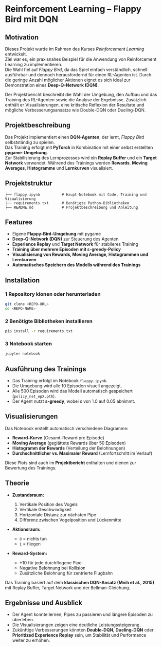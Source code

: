 # Reinforcement Learning – Flappy Bird mit DQN

## Motivation
Dieses Projekt wurde im Rahmen des Kurses *Reinforcement Learning* entwickelt.  
Ziel war es, ein praxisnahes Beispiel für die Anwendung von Reinforcement Learning zu implementieren.  
Die Wahl fiel auf *Flappy Bird*, da das Spiel einfach verständlich, schnell ausführbar und dennoch herausfordernd für einen RL-Agenten ist. Durch die geringe Anzahl möglicher Aktionen eignet es sich ideal zur Demonstration eines **Deep-Q-Network (DQN)**.  

Der Projektbericht beschreibt die Wahl der Umgebung, den Aufbau und das Training des RL-Agenten sowie die Analyse der Ergebnisse. Zusätzlich enthält er Visualisierungen, eine kritische Reflexion der Resultate und mögliche Verbesserungsansätze wie Double-DQN oder Dueling-DQN.

## Projektbeschreibung
Das Projekt implementiert einen **DQN-Agenten**, der lernt, *Flappy Bird* selbstständig zu spielen.  
Das Training erfolgt mit **PyTorch** in Kombination mit einer selbst erstellten **pygame-Umgebung**.  
Zur Stabilisierung des Lernprozesses wird ein **Replay Buffer** und ein **Target Network** verwendet. Während des Trainings werden **Rewards**, **Moving Averages**, **Histogramme** und **Lernkurven** visualisiert.

## Projektstruktur
```
├── flappy.ipynb          # Haupt-Notebook mit Code, Training und Visualisierung
├── requirements.txt      # Benötigte Python-Bibliotheken
├── README.md             # Projektbeschreibung und Anleitung
```

## Features
- Eigene **Flappy-Bird-Umgebung** mit pygame  
- **Deep-Q-Network (DQN)** zur Steuerung des Agenten  
- **Experience Replay** und **Target Network** für stabileres Training  
- **Training über mehrere Episoden mit ε-greedy-Policy**  
- **Visualisierung von Rewards, Moving Average, Histogrammen und Lernkurven**  
- **Automatisches Speichern des Modells während des Trainings**

## Installation

### 1️ Repository klonen oder herunterladen
```bash
git clone <REPO-URL>
cd <REPO-NAME>
```

### 2️ Benötigte Bibliotheken installieren
```bash
pip install -r requirements.txt
```

### 3️ Notebook starten
```bash
jupyter notebook
```

## Ausführung des Trainings
- Das Training erfolgt im Notebook `flappy.ipynb`.  
- Die Umgebung wird alle 10 Episoden visuell angezeigt.  
- Alle 500 Episoden wird das Modell automatisch gespeichert (`policy_net_epX.pth`).  
- Der Agent nutzt **ε-greedy**, wobei ε von 1.0 auf 0.05 abnimmt.

## Visualisierungen
Das Notebook erstellt automatisch verschiedene Diagramme:
- **Reward-Kurve** (Gesamt-Reward pro Episode)  
- **Moving Average** (geglättete Rewards über 50 Episoden)  
- **Histogramm der Rewards** (Verteilung der Belohnungen)  
- **Durchschnittlicher vs. Maximaler Reward** (Lernfortschritt im Verlauf)

Diese Plots sind auch im **Projektbericht** enthalten und dienen zur Bewertung des Trainings.

## Theorie
- **Zustandsraum:**  
  1. Vertikale Position des Vogels  
  2. Vertikale Geschwindigkeit  
  3. Horizontale Distanz zur nächsten Pipe  
  4. Differenz zwischen Vogelposition und Lückenmitte  

- **Aktionsraum:**  
  - `0` = nichts tun  
  - `1` = fliegen  

- **Reward-System:**  
  - +10 für jede durchflogene Pipe  
  - Negative Belohnung bei Kollision  
  - Zusätzliche Belohnung für zentrierte Flugbahn  

Das Training basiert auf dem **klassischen DQN-Ansatz (Mnih et al., 2015)** mit Replay Buffer, Target Network und der Bellman-Gleichung.

## Ergebnisse und Ausblick
- Der Agent konnte lernen, Pipes zu passieren und längere Episoden zu überleben.  
- Die Visualisierungen zeigen eine deutliche Leistungssteigerung.  
- Zukünftige Verbesserungen könnten **Double-DQN**, **Dueling-DQN** oder **Prioritized Experience Replay** sein, um Stabilität und Performance weiter zu erhöhen.

